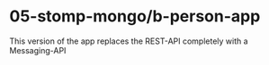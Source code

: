 # 05-stomp-mongo/b-person-app
This version of the app replaces the REST-API completely with a Messaging-API

 